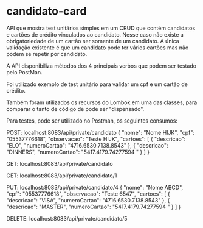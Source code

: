 # candidato-card

API que mostra test unitários simples em um CRUD que contém candidatos e cartões de crédito vinculados ao candidato. Nesse caso não existe a obrigatoriedade de um cartão ser somente de um candidato. A única validação existente é que um candidato pode ter vários cartões mas não podem se repetir por candidato. 

A API disponibiliza métodos dos 4 principais verbos que podem ser testado pelo PostMan.

Foi utilizado exemplo de test unitário para validar um cpf e um cartão de crédito.

Também foram utilizados os recursos do Lombok em uma das classes, para comparar o tanto de código de pode ser "dispensado".

Para testes, pode ser utilizado no Postman, os seguintes consumos:

POST: localhost:8083/api/private/candidato
{
  "nome": "Nome HIJK",
  "cpf": "05537776618",
  "observacao": "Teste HIJK",
  "cartoes": [
        {
            "descricao": "ELO",
            "numeroCartao": "4716.6530.7138.8543"
        },
        {
            "descricao": "DINNERS",
            "numeroCartao": "5417.4179.74277594 "
        }
    ]
}

GET: localhost:8083/api/private/candidato

GET: localhost:8083/api/private/candidato/1

PUT: localhost:8083/api/private/candidato/4
{
    "nome": "Nome ABCD",
    "cpf": "05537776618",
    "observacao": "Teste 6547",
    "cartoes": [
        {
            "descricao": "VISA",
            "numeroCartao": "4716.6530.7138.8543"
        },
        {
            "descricao": "MASTER",
            "numeroCartao": "5417.4179.74277594 "
        }
    ]
}

DELETE: localhost:8083/api/private/candidato/5